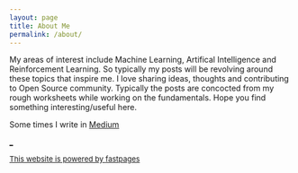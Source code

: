 ```yaml
---
layout: page
title: About Me
permalink: /about/
---
```

<!-- 
I was earlier maintaining a technical blog, where need to do lot of work around to put Jupyter notebooks and some code blocks. I really like the way fastpages brought this to this ease of use. Just migrating some of stuff to here.  -->


My areas of interest include Machine Learning, Artifical Intelligence and Reinforcement Learning. So typically my posts will be revolving around these topics that inspire me. I love sharing ideas, thoughts and contributing to Open Source community. Typically the posts are concocted from my rough worksheets while working on the fundamentals. 
Hope you find something interesting/useful here.
<!--  [Medium](https://medium.com/@rakendd). -->
Some times I write in <a href="https://medium.com/@rakendd" target="_blank">Medium


\_ 

 <font size="2"> This website is powered by <a href="https://github.com/fastai/fastpages" target="_blank">fastpages</a>